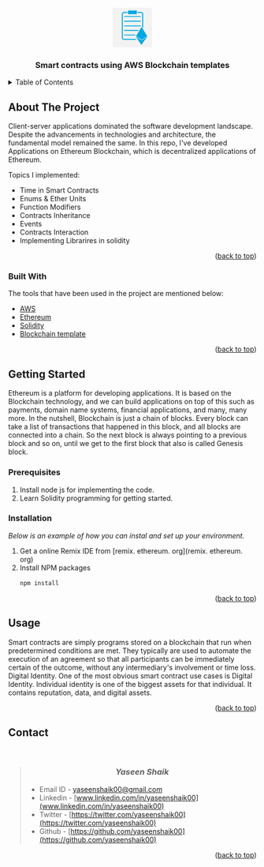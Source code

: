 <div id="top"></div>


<!-- PROJECT LOGO -->
<br />
<div align="center">
  <a>
    <img src="images/logo.png" alt="Logo" width="80" height="80">
  </a>
  <h3 align="center">Smart contracts using AWS Blockchain templates</h3>

</div>



<!-- TABLE OF CONTENTS -->
<details>
  <summary>Table of Contents</summary>
  <ol>
    <li>
      <a href="#about-the-project">About The Project</a>
      <ul>
        <li><a href="#built-with">Built With</a></li>
      </ul>
    </li>
    <li>
      <a href="#getting-started">Getting Started</a>
      <ul>
        <li><a href="#prerequisites">Prerequisites</a></li>
        <li><a href="#installation">Installation</a></li>
      </ul>
    </li>
    <li><a href="#usage">Usage</a></li>
    <li><a href="#contact">Contact</a></li>
  </ol>
</details>



<!-- ABOUT THE PROJECT -->
## About The Project

Client-server applications dominated the software development landscape. Despite the advancements in technologies and architecture, the fundamental model remained the same. In this repo, I've developed Applications on Ethereum Blockchain, which is decentralized applications of Ethereum.

Topics I implemented:
* Time in Smart Contracts	
* Enums & Ether Units
* Function Modifiers
* Contracts Inheritance
* Events
* Contracts Interaction
* Implementing Librarires in solidity



<p align="right">(<a href="#top">back to top</a>)</p>



### Built With

The tools that have been used in the project are mentioned below:

* [AWS](https://aws.amazon.com//)
* [Ethereum](https://ethereum.org/en/)
* [Solidity](https://docs.soliditylang.org/en/v0.8.10/)
* [Blockchain template](https://docs.aws.amazon.com/blockchain-templates/)

<p align="right">(<a href="#top">back to top</a>)</p>



<!-- GETTING STARTED -->
## Getting Started

Ethereum is a platform for developing applications. It is based on the Blockchain technology, and we can build applications on top of this such as payments, domain name systems, financial applications, and many, many more. In the nutshell, Blockchain is just a chain of blocks. Every block can take a list of transactions that happened in this block, and all blocks are connected into a chain. So the next block is always pointing to a previous block and so on, until we get to the first block that also is called Genesis block.

### Prerequisites

1. Install node js for implementing the code.
2. Learn Solidity programming for getting started.

### Installation

_Below is an example of how you can instal and set up your environment._

1. Get a online Remix IDE from [remix. ethereum. org](remix. ethereum. org)
2. Install NPM packages
   ```sh
   npm install
   ```

<p align="right">(<a href="#top">back to top</a>)</p>



<!-- USAGE EXAMPLES -->
## Usage

Smart contracts are simply programs stored on a blockchain that run when predetermined conditions are met. They typically are used to automate the execution of an agreement so that all participants can be immediately certain of the outcome, without any intermediary's involvement or time loss. Digital Identity. One of the most obvious smart contract use cases is Digital Identity. Individual identity is one of the biggest assets for that individual. It contains reputation, data, and digital assets.

<p align="right">(<a href="#top">back to top</a>)</p>



<!-- CONTACT -->
## Contact
<br/>

> ### <center> __*Yaseen Shaik*__ </center>
>
> - Email ID  - yaseenshaik00@gmail.com
> - Linkedin  - [www.linkedin.com/in/yaseenshaik00](www.linkedin.com/in/yaseenshaik00)
> - Twitter   - [https://twitter.com/yaseenshaik00](https://twitter.com/yaseenshaik00)
> - Github    - [https://github.com/yaseenshaik00](https://github.com/yaseenshaik00)
>  



<p align="right">(<a href="#top">back to top</a>)</p>

